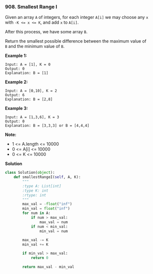 ### 908. Smallest Range I

Given an array `A` of integers, for each integer `A[i]` we may choose any `x` with `-K <= x <= K`, and add `x` to `A[i]`.

After this process, we have some array `B`.

Return the smallest possible difference between the maximum value of `B` and the minimum value of `B`.

**Example 1:**
```
Input: A = [1], K = 0
Output: 0
Explanation: B = [1]
```

**Example 2:**
```
Input: A = [0,10], K = 2
Output: 6
Explanation: B = [2,8]
```

**Example 3:**
```
Input: A = [1,3,6], K = 3
Output: 0
Explanation: B = [3,3,3] or B = [4,4,4]
```

**Note:**
- 1 <= A.length <= 10000
- 0 <= A[i] <= 10000
- 0 <= K <= 10000

**Solution**
```Python
class Solution(object):
    def smallestRangeI(self, A, K):
        """
        :type A: List[int]
        :type K: int
        :rtype: int
        """
        max_val = -float("inf")
        min_val = float("inf")
        for num in A:
            if num > max_val:
                max_val = num
            if num < min_val:
                min_val = num
        
        max_val -= K
        min_val += K

        if min_val > max_val:
            return 0
        
        return max_val - min_val
```